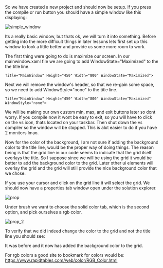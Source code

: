 So we have created a new project and should now be setup. If you press the compile or run button you should have a simple window like this displaying:

![simple_window](https://github.com/ravenleeblack/Illeshian-Ide/assets/76606152/d52c1456-4a2e-4c0d-af76-3c4066110823)

Its a really basic window, but thats ok, we will turn it into something. Before getting into the more difficult things in later lessons lets first set up this window to look a little better and provide us some more room to work.

The first thing were going to do is maximize our screen. In our mainwindow.xaml file we are going to add WindowState="Maximized" to the the title line.

    Title="MainWindow" Height="450" Width="800" WindowState="Maximized">

Next we will remove the window's header, so that we re-gain some space, so we need to add WindowStyle="none" to the title line.

    Title="MainWindow" Height="450" Width="800" WindowState="Maximized" WindowStyle="none">

We will be making our own custom min, max, and exit buttons later so dont worry. If you compile now it wont be easy to exit, so you will have to click on the vs icon, thats located  on your taskbar. Then shut down the vs compiler so the window will be stopped. This is alot easier to do if you have 2 monitors lmao.

Now for the color of the background, I am not sure if adding the background color to the title line, would be the proper way of doing things. The reason being is that the grid line in our code seems to indicate that the grid itself overlays the title. So I suppose since we will be using the grid it would be better to add the background color to the grid. Later other ui elements will overlay the grid and the grid will still provide the nice background color that we chose.

If you use your cursor and click on the grid line it will select the grid. We should now have a properties tab window open under the solution explorer.

![prop](https://github.com/ravenleeblack/Illeshian-Ide/assets/76606152/f4938c84-51d0-4940-aa7c-64c4bd594100)

Under brush we want to choose the solid color tab, which is the second option, and pick ourselves a rgb color.

![prop_2](https://github.com/ravenleeblack/Illeshian-Ide/assets/76606152/ccb62dfa-9963-44bb-a358-c9e80446a021)

To verify that we did indeed change the color to the grid and not the title line you should see:
    <Grid Background="#FF3C3C3C"/>

It was <Grid/> before and it now has added the background color to the grid.

For rgb colors a good site to bookmark for colors would be:
https://www.rapidtables.com/web/color/RGB_Color.html




